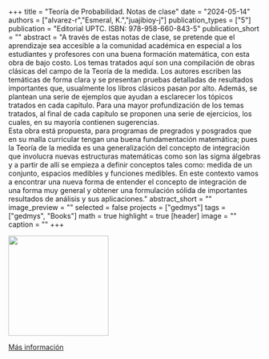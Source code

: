+++
title = "Teoría de Probabilidad. Notas de clase"
date = "2024-05-14"
authors = ["alvarez-r","Esmeral, K.","juajibioy-j"]
publication_types = ["5"]
publication = "Editorial UPTC. ISBN: 978-958-660-843-5"
publication_short = ""
abstract = "A través de estas notas de clase, se pretende que el aprendizaje sea accesible a la comunidad académica en especial a los estudiantes y profesores con una buena formación matemática, con esta obra de bajo costo. Los temas tratados aquí son una compilación de obras clásicas del campo de la Teoría de la medida. Los autores escriben las temáticas de forma clara y se presentan pruebas detalladas de resultados importantes que, usualmente los libros clásicos pasan por alto. Además, se plantean una serie de ejemplos que ayudan a esclarecer los tópicos tratados en cada capítulo. Para una mayor profundización de los temas tratados, al final de cada capítulo se proponen una serie de ejercicios, los cuales, en su mayoría contienen sugerencias.<br>Esta obra está propuesta, para programas de pregrados y posgrados que en su malla curricular tengan una buena fundamentación matemática; pues la Teoría de la medida es una generalización del concepto de integración que involucra nuevas estructuras matemáticas como son las sigma álgebras y a partir de allí se empieza a definir conceptos tales como: medida de un conjunto, espacios medibles y funciones medibles. En este contexto vamos a encontrar una nueva forma de entender el concepto de integración de una forma muy general y obtener una formulación sólida de importantes resultados de análisis y sus aplicaciones."
abstract_short = ""
image_preview = ""
selected = false
projects = ["gedmys"]
tags = ["gedmys", "Books"]
math = true
highlight = true
[header]
image = ""
caption = ""
+++

<img src="https://matematicas.netlify.app/img/delete.png"  width="200">

[Más información](https://editorial.uptc.edu.co/catalogo.html?products_year_edition=35)

